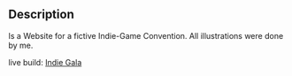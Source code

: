 ## Description

Is a Website for a fictive Indie-Game Convention. All illustrations were done by me.

live build: <a href="https://blobcattv.github.io/IndieGala/">Indie Gala</a>
